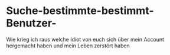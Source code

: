 # Suche-bestimmte-bestimmt-Benutzer-
Wie krieg ich raus welche Idiot von euch sich über mein Account hergemacht haben und mein Leben zerstört haben
